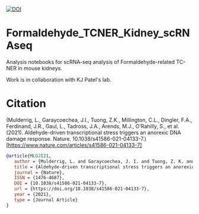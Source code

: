 [![DOI](https://zenodo.org/badge/DOI/10.5281/zenodo.5717966.svg)](https://doi.org/10.5281/zenodo.5717966)

# Formaldehyde_TCNER_Kidney_scRNAseq
Analysis notebooks for scRNA-seq analysis of Formaldehyde-related TC-NER in mouse kidneys.

Work is in collaboration with KJ Patel's lab.

# Citation
(Mulderrig, L., Garaycoechea, J.I., Tuong, Z.K., Millington, C.L., Dingler, F.A., Ferdinand, J.R., Gaul, L., Tadross, J.A., Arends, M.J., O’Rahilly, S., et al. (2021). Aldehyde-driven transcriptional stress triggers an anorexic DNA damage response. Nature. 10.1038/s41586-021-04133-7.)[https://www.nature.com/articles/s41586-021-04133-7]
```bibtex
@article{MLGJI21,
   author = {Mulderrig, L. and Garaycoechea, J. I. and Tuong, Z. K. and Millington, C. L. and Dingler, F. A. and Ferdinand, J. R. and Gaul, L. and Tadross, J. A. and Arends, M. J. and O’Rahilly, S. and Crossan, G. P. and Clatworthy, M. R. and Patel, K. J.},
   title = {Aldehyde-driven transcriptional stress triggers an anorexic DNA damage response},
   journal = {Nature},
   ISSN = {1476-4687},
   DOI = {10.1038/s41586-021-04133-7},
   url = {https://doi.org/10.1038/s41586-021-04133-7},
   year = {2021},
   type = {Journal Article}
}
```
